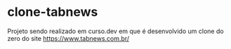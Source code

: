 # clone-tabnews
Projeto sendo realizado em curso.dev em que é desenvolvido um clone do zero do site https://www.tabnews.com.br/
